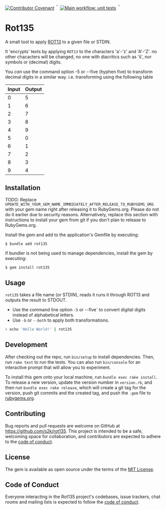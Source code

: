 [![Contributor Covenant](https://img.shields.io/badge/Contributor%20Covenant-2.1-4baaaa.svg)](code_of_conduct.md)
<sup style="font-size:125%;">᛫</sup>
[![Main workflow: unit tests](https://github.com/s2k/rot135/actions/workflows/main.yml/badge.svg)](https://github.com/s2k/rot135/actions) <sup style="font-size:125%;">᛫</sup>

# Rot135

A small tool to apply [ROT13](https://wikipedia.org/wiki/ROT13) to a given file or STDIN.

It 'encrypts' texts by applying `ROT13` to the characters 'a'-'z' and 'A'-'Z'. no other chacacters will be changed, no
one with diacritics such as 'š', nor symbols or (decimal) digits.

You _can_ use the command option -5 or --five (hyphen five) to transform decimal digits in a similar way. i.e.
transforming using the following table

| Input | Output |
|-------|--------|
| 0     | 5      |
| 1     | 6      |
| 2     | 7      |
| 3     | 8      |
| 4     | 9      |
| 5     | 0      |
| 6     | 1      |
| 7     | 2      |
| 8     | 3      |
| 9     | 4      |


## Installation

TODO: Replace `UPDATE_WITH_YOUR_GEM_NAME_IMMEDIATELY_AFTER_RELEASE_TO_RUBYGEMS_ORG` with your gem name right after releasing it to RubyGems.org. Please do not do it earlier due to security reasons. Alternatively, replace this section
with instructions to install your gem from git if you don't plan to release to RubyGems.org.

Install the gem and add to the application's Gemfile by executing:

    $ bundle add rot135

If bundler is not being used to manage dependencies, install the gem by executing:

    $ gem install rot135

## Usage

`rot135` takes a file name (or STDIN), reads it runs it through ROT13 and outputs the result to STDOUT.

* Use the command line option `-5` or --five` to convert digital digits instead of alphabetical letters.
* Use `-b` or `--both` to apply both transformations.

```bash
> echo 'Hello World!' | rot135

```


## Development

After checking out the repo, run `bin/setup` to install dependencies. Then, run `rake test` to run the tests. You can
also run `bin/console` for an interactive prompt that will allow you to experiment.

To install this gem onto your local machine, run `bundle exec rake install`. To release a new version, update the
version number in `version.rb`, and then run `bundle exec rake release`, which will create a git tag for the version,
push git commits and the created tag, and push the `.gem` file to [rubygems.org](https://rubygems.org).

## Contributing

Bug reports and pull requests are welcome on GitHub at https://github.com/s2k/rot135. This project is intended to be a
safe, welcoming space for collaboration, and contributors are expected to adhere to
the [code of conduct](https://github.com/s2k/rot135/blob/main/CODE_OF_CONDUCT.md).

## License

The gem is available as open source under the terms of the [MIT License](https://opensource.org/licenses/MIT).

## Code of Conduct

Everyone interacting in the Rot135 project's codebases, issue trackers, chat rooms and mailing lists is expected to
follow the [code of conduct](https://github.com/s2k/rot135/blob/main/CODE_OF_CONDUCT.md).
